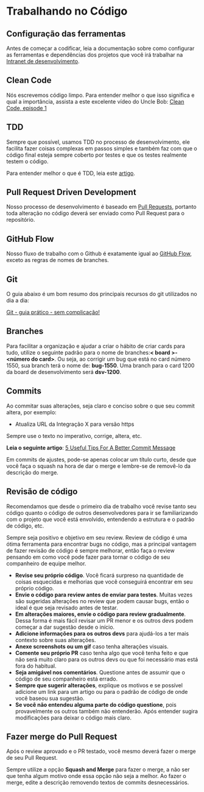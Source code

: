 # Trabalhando no Código
## Configuração das ferramentas
Antes de começar a codificar, leia a documentação sobre como configurar as ferramentas e dependências dos projetos que você irá trabalhar na [Intranet de desenvolvimento](https://sites.google.com/a/monde.com.br/desenvolvimento/home).

## Clean Code
Nós escrevemos código limpo. Para entender melhor o que isso significa e qual a importância, assista a este excelente vídeo do Uncle Bob: [Clean Code, episode 1](https://cleancoders.com/episode/clean-code-episode-1/show)

## TDD
Sempre que possível, usamos TDD no processo de desenvolvimento, ele facilita fazer coisas complexas em passos simples e também faz com que o código final esteja sempre coberto por testes e que os testes realmente testem o código.

Para entender melhor o que é TDD, leia este [artigo](http://tdd.caelum.com.br/).

## Pull Request Driven Development
Nosso processo de desenvolvimento é baseado em [Pull Requests](https://help.github.com/articles/about-pull-requests/), portanto toda alteração no código deverá ser enviado como Pull Request para o repositório.

## GitHub Flow

Nosso fluxo de trabalho com o Github é exatamente igual ao [GitHub Flow](https://guides.github.com/introduction/flow/), exceto as regras de nomes de branches.

## Git
O guia abaixo é um bom resumo dos principais recursos do git utilizados no dia a dia:

[Git - guia prático - sem complicação!](http://rogerdudler.github.io/git-guide/index.pt_BR.html)

## Branches
Para facilitar a organização e ajudar a criar o hábito de criar cards para tudo, utilize o seguinte padrão para o nome de branches:**< board >-<número do card>**. Ou seja, ao corrigir um bug que está no card número 1550, sua branch terá o nome de: **bug-1550**. Uma branch para o card 1200 da board de desenvolvimento será **dsv-1200**.

## Commits
Ao commitar  suas alterações, seja claro e conciso sobre o que seu commit altera, por exemplo:

  - Atualiza URL da Integração X para versão https

Sempre use o texto no imperativo, corrige, altera, etc. 

**Leia o seguinte artigo**: [5 Useful Tips For A Better Commit Message](https://robots.thoughtbot.com/5-useful-tips-for-a-better-commit-message)

Em commits de ajustes, pode-se apenas colocar um título curto, desde que você faça o squash na hora de dar o merge e lembre-se de removê-lo da descrição do merge.

## Revisão de código

Recomendamos que desde o primeiro dia de trabalho você revise tanto seu código quanto o código de outros desenvolvedores para ir se familiarizando com o projeto que você está envolvido, entendendo a estrutura e o padrão de código, etc.

Sempre seja positivo e objetivo em seu review. Review de código é uma ótima ferramenta para encontrar bugs no código, mas a principal vantagem de fazer revisão de código é sempre melhorar, então faça o review pensando em como você pode fazer para tornar o código de seu companheiro de equipe melhor.

- **Revise seu próprio código**. Você ficará surpreso na quantidade de coisas esquecidas e melhorias que você conseguirá encontrar em seu próprio código.
- **Envie o código para review antes de enviar para testes**. Muitas vezes são sugeridas alterações no review que podem causar bugs, então o ideal é que seja revisado antes de testar.
- **Em alterações maiores, envie o código para review gradualmente**. Dessa forma é mais fácil revisar um PR menor e os outros devs podem começar a dar sugestão desde o início.
- **Adicione informações para os outros devs** para ajudá-los a ter mais contexto sobre suas alterações.
- **Anexe screenshots ou um gif** caso tenha alterações visuais.
- **Comente seu próprio PR** caso tenha algo que você tenha feito e que não será muito claro para os outros devs ou que foi necessário mas está fora do habitual.
- **Seja amigável nos comentários**. Questione antes de assumir que o código de seu companheiro está errado. 
- **Sempre que sugerir alterações**, explique os motivos e se possível adicione um link para um artigo ou para o padrão de código de onde você baseou sua sugestão.
- **Se você não entendeu alguma parte do código questione**, pois provavelmente os outros também não entenderão. Após entender sugira modificações para deixar o código mais claro.

## Fazer merge do Pull Request
Após o review aprovado e o PR testado, você mesmo deverá fazer o merge de seu Pull Request.

Sempre utilize a opção **Squash and Merge** para fazer o merge, a não ser que tenha algum motivo onde essa opção não seja a melhor. Ao fazer o merge, edite a descrição removendo textos de commits desnecessários.

